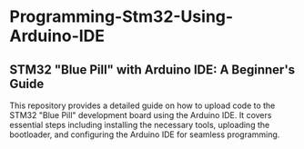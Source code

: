 # Programming-Stm32-Using-Arduino-IDE
## STM32 "Blue Pill" with Arduino IDE: A Beginner's Guide 
This repository provides a detailed guide on how to upload code to the STM32 "Blue Pill" development board using the Arduino IDE. It covers essential steps including installing the necessary tools, uploading the bootloader, and configuring the Arduino IDE for seamless programming.
